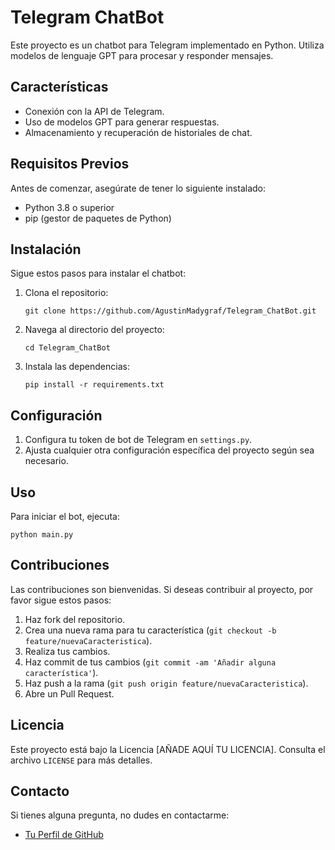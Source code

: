 
# Telegram ChatBot

Este proyecto es un chatbot para Telegram implementado en Python. Utiliza modelos de lenguaje GPT para procesar y responder mensajes.

## Características

- Conexión con la API de Telegram.
- Uso de modelos GPT para generar respuestas.
- Almacenamiento y recuperación de historiales de chat.

## Requisitos Previos

Antes de comenzar, asegúrate de tener lo siguiente instalado:
- Python 3.8 o superior
- pip (gestor de paquetes de Python)

## Instalación

Sigue estos pasos para instalar el chatbot:

1. Clona el repositorio:
   ```
   git clone https://github.com/AgustinMadygraf/Telegram_ChatBot.git
   ```
2. Navega al directorio del proyecto:
   ```
   cd Telegram_ChatBot
   ```
3. Instala las dependencias:
   ```
   pip install -r requirements.txt
   ```

## Configuración

1. Configura tu token de bot de Telegram en `settings.py`.
2. Ajusta cualquier otra configuración específica del proyecto según sea necesario.

## Uso

Para iniciar el bot, ejecuta:
```
python main.py
```

## Contribuciones

Las contribuciones son bienvenidas. Si deseas contribuir al proyecto, por favor sigue estos pasos:

1. Haz fork del repositorio.
2. Crea una nueva rama para tu característica (`git checkout -b feature/nuevaCaracteristica`).
3. Realiza tus cambios.
4. Haz commit de tus cambios (`git commit -am 'Añadir alguna característica'`).
5. Haz push a la rama (`git push origin feature/nuevaCaracteristica`).
6. Abre un Pull Request.

## Licencia

Este proyecto está bajo la Licencia [AÑADE AQUÍ TU LICENCIA]. Consulta el archivo `LICENSE` para más detalles.

## Contacto

Si tienes alguna pregunta, no dudes en contactarme:
- [Tu Perfil de GitHub](https://github.com/AgustinMadygraf)
